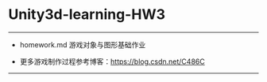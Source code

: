 # Unity3d-learning-HW3
---


 - homework.md 游戏对象与图形基础作业

 - 更多游戏制作过程参考博客：https://blog.csdn.net/C486C

---
